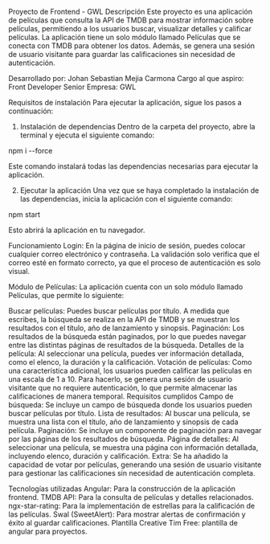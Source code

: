 Proyecto de Frontend - GWL
Descripción
Este proyecto es una aplicación de películas que consulta la API de TMDB para mostrar información sobre películas, permitiendo a los usuarios buscar, visualizar detalles y calificar películas. La aplicación tiene un solo módulo llamado Películas que se conecta con TMDB para obtener los datos. Además, se genera una sesión de usuario visitante para guardar las calificaciones sin necesidad de autenticación.

Desarrollado por:
Johan Sebastian Mejia Carmona
Cargo al que aspiro: Front Developer Senior
Empresa: GWL

Requisitos de instalación
Para ejecutar la aplicación, sigue los pasos a continuación:

1. Instalación de dependencias
Dentro de la carpeta del proyecto, abre la terminal y ejecuta el siguiente comando:

npm i --force

Este comando instalará todas las dependencias necesarias para ejecutar la aplicación.

2. Ejecutar la aplicación
Una vez que se haya completado la instalación de las dependencias, inicia la aplicación con el siguiente comando:

npm start

Esto abrirá la aplicación en tu navegador.

Funcionamiento
Login:
En la página de inicio de sesión, puedes colocar cualquier correo electrónico y contraseña. La validación solo verifica que el correo esté en formato correcto, ya que el proceso de autenticación es solo visual.

Módulo de Películas:
La aplicación cuenta con un solo módulo llamado Películas, que permite lo siguiente:

Buscar películas: Puedes buscar películas por título. A medida que escribes, la búsqueda se realiza en la API de TMDB y se muestran los resultados con el título, año de lanzamiento y sinopsis.
Paginación: Los resultados de la búsqueda están paginados, por lo que puedes navegar entre las distintas páginas de resultados de la búsqueda.
Detalles de la película: Al seleccionar una película, puedes ver información detallada, como el elenco, la duración y la calificación.
Votación de películas: Como una característica adicional, los usuarios pueden calificar las películas en una escala de 1 a 10. Para hacerlo, se genera una sesión de usuario visitante que no requiere autenticación, lo que permite almacenar las calificaciones de manera temporal.
Requisitos cumplidos
Campo de búsqueda: Se incluye un campo de búsqueda donde los usuarios pueden buscar películas por título.
Lista de resultados: Al buscar una película, se muestra una lista con el título, año de lanzamiento y sinopsis de cada película.
Paginación: Se incluye un componente de paginación para navegar por las páginas de los resultados de búsqueda.
Página de detalles: Al seleccionar una película, se muestra una página con información detallada, incluyendo elenco, duración y calificación.
Extra:
Se ha añadido la capacidad de votar por películas, generando una sesión de usuario visitante para gestionar las calificaciones sin necesidad de autenticación completa.

Tecnologías utilizadas
Angular: Para la construcción de la aplicación frontend.
TMDB API: Para la consulta de películas y detalles relacionados.
ngx-star-rating: Para la implementación de estrellas para la calificación de las películas.
Swal (SweetAlert): Para mostrar alertas de confirmación y éxito al guardar calificaciones.
Plantilla Creative Tim Free: plantilla de angular para proyectos.